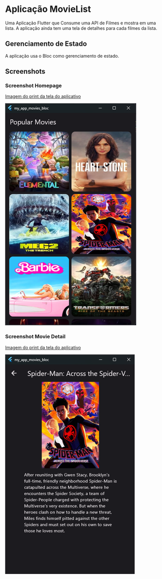 # Aplicação MovieList

Uma Aplicação Flutter que Consume uma API de Filmes e mostra em uma lista. A aplicação ainda tem uma tela de detalhes para cada filmes da lista. 

## Gerenciamento de Estado
A aplicação usa o Bloc como gerenciamento de estado.

## Screenshots
### Screenshot Homepage
[Imagem do print da tela do aplicativo](assets\images\screenshot-homepage.png)

<img src="assets\images\screenshot-homepage.png">

### Screenshot Movie Detail
[Imagem do print da tela do aplicativo](assets\images\screenshot-movie-detail.png)

<img src="assets\images\screenshot-movie-detail.png">


